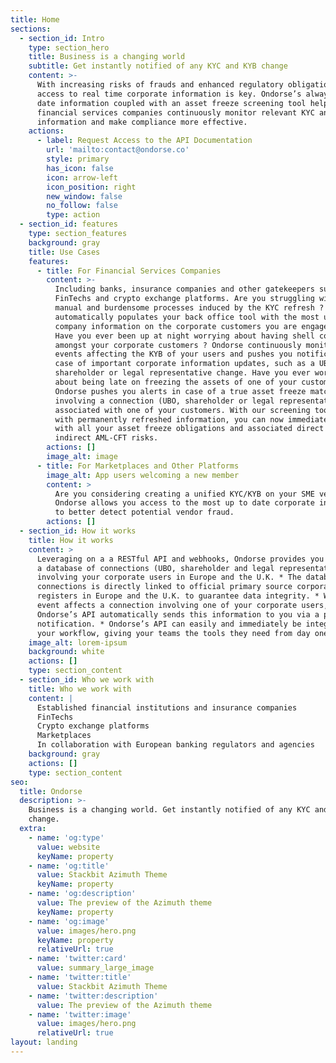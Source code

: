 ```yaml
---
title: Home
sections:
  - section_id: Intro
    type: section_hero
    title: Business is a changing world
    subtitle: Get instantly notified of any KYC and KYB change
    content: >-
      With increasing risks of frauds and enhanced regulatory obligations,
      access to real time corporate information is key. Ondorse’s always up to
      date information coupled with an asset freeze screening tool helps
      financial services companies continuously monitor relevant KYC and KYB
      information and make compliance more effective.
    actions:
      - label: Request Access to the API Documentation
        url: 'mailto:contact@ondorse.co'
        style: primary
        has_icon: false
        icon: arrow-left
        icon_position: right
        new_window: false
        no_follow: false
        type: action
  - section_id: features
    type: section_features
    background: gray
    title: Use Cases
    features:
      - title: For Financial Services Companies
        content: >-
          Including banks, insurance companies and other gatekeepers such as
          FinTechs and crypto exchange platforms. Are you struggling with the
          manual and burdensome processes induced by the KYC refresh ? Ondorse
          automatically populates your back office tool with the most up to date
          company information on the corporate customers you are engaged with.
          Have you ever been up at night worrying about having shell companies
          amongst your corporate customers ? Ondorse continuously monitors
          events affecting the KYB of your users and pushes you notifications in
          case of important corporate information updates, such as a UBO,
          shareholder or legal representative change. Have you ever worried
          about being late on freezing the assets of one of your customers ?
          Ondorse pushes you alerts in case of a true asset freeze match
          involving a connection (UBO, shareholder or legal representative)
          associated with one of your customers. With our screening tool fed
          with permanently refreshed information, you can now immediately comply
          with all your asset freeze obligations and associated direct and
          indirect AML-CFT risks.
        actions: []
        image_alt: image
      - title: For Marketplaces and Other Platforms
        image_alt: App users welcoming a new member
        content: >
          Are you considering creating a unified KYC/KYB on your SME vendors ?
          Ondorse allows you access to the most up to date corporate information
          to better detect potential vendor fraud.
        actions: []
  - section_id: How it works
    title: How it works
    content: >
      Leveraging on a a RESTful API and webhooks, Ondorse provides you access to
      a database of connections (UBO, shareholder and legal representative)
      involving your corporate users in Europe and the U.K. * The database of
      connections is directly linked to official primary source corporate
      registers in Europe and the U.K. to guarantee data integrity. * When an
      event affects a connection involving one of your corporate users,
      Ondorse’s API automatically sends this information to you via a push
      notification. * Ondorse’s API can easily and immediately be integrated in
      your workflow, giving your teams the tools they need from day one.
    image_alt: lorem-ipsum
    background: white
    actions: []
    type: section_content
  - section_id: Who we work with
    title: Who we work with
    content: |
      Established financial institutions and insurance companies
      FinTechs
      Crypto exchange platforms
      Marketplaces
      In collaboration with European banking regulators and agencies
    background: gray
    actions: []
    type: section_content
seo:
  title: Ondorse
  description: >-
    Business is a changing world. Get instantly notified of any KYC and KYB
    change.
  extra:
    - name: 'og:type'
      value: website
      keyName: property
    - name: 'og:title'
      value: Stackbit Azimuth Theme
      keyName: property
    - name: 'og:description'
      value: The preview of the Azimuth theme
      keyName: property
    - name: 'og:image'
      value: images/hero.png
      keyName: property
      relativeUrl: true
    - name: 'twitter:card'
      value: summary_large_image
    - name: 'twitter:title'
      value: Stackbit Azimuth Theme
    - name: 'twitter:description'
      value: The preview of the Azimuth theme
    - name: 'twitter:image'
      value: images/hero.png
      relativeUrl: true
layout: landing
---
```

